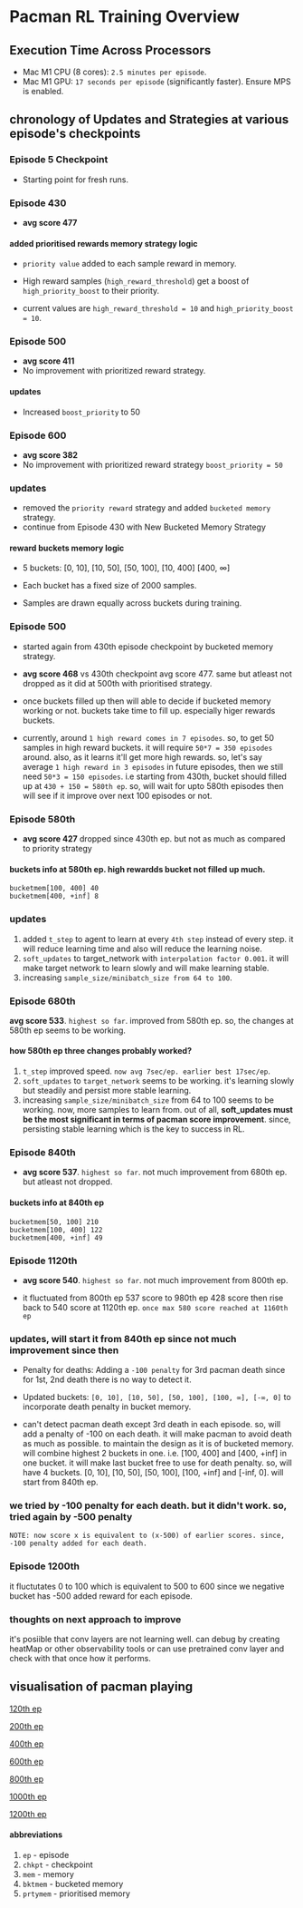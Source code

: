 # Pacman RL Training Overview

## Execution Time Across Processors
- Mac M1 CPU (8 cores): `2.5 minutes per episode`.
- Mac M1 GPU: `17 seconds per episode` (significantly faster). Ensure MPS is enabled.

## chronology of Updates and Strategies at various episode's checkpoints

### Episode 5 Checkpoint
- Starting point for fresh runs.

### Episode 430
- **avg score 477**

#### added prioritised rewards memory strategy logic
- `priority value` added to each sample reward in memory.

- High reward samples (`high_reward_threshold`) get a boost of `high_priority_boost` to their priority.

- current values are `high_reward_threshold = 10` and `high_priority_boost = 10`.

### Episode 500
- **avg score 411**
- No improvement with prioritized reward strategy.

#### updates
- Increased `boost_priority` to 50

### Episode 600
- **avg score 382**
- No improvement with prioritized reward strategy `boost_priority = 50`

### updates
- removed the `priority reward` strategy and added `bucketed memory` strategy.
- continue from Episode 430 with New Bucketed Memory Strategy

#### reward buckets memory logic
- 5 buckets: [0, 10], [10, 50], [50, 100], [10, 400] [400, ∞]

- Each bucket has a fixed size of 2000 samples.

- Samples are drawn equally across buckets during training.

### Episode 500
- started again from 430th episode checkpoint by bucketed memory strategy.

- **avg score 468** vs 430th checkpoint avg score 477. same but atleast not dropped as it did at 500th with prioritised strategy.

- once buckets filled up then will able to decide if bucketed memory working or not. buckets take time to fill up. especially higer rewards buckets.

- currently, around `1 high reward comes in 7 episodes`. so, to get 50 samples in high reward buckets. it will require `50*7 = 350 episodes` around. also, as it learns it'll get more high rewards. so, let's say average `1 high reward in 3 episodes` in future episodes, then we still need `50*3 = 150 episodes`. i.e starting from 430th, bucket should filled up at `430 + 150 = 580th ep`. so, will wait for upto 580th episodes then will see if it improve over next 100 episodes or not.

### Episode 580th
- **avg score 427** dropped since 430th ep. but not as much as compared to priority strategy
#### buckets info at 580th ep. high rewardds bucket not filled up much.
```bucketmem[50, 100] 60
bucketmem[100, 400] 40
bucketmem[400, +inf] 8
```

### updates
1. added `t_step` to agent to learn at every `4th step` instead of every step. it will reduce learning time and also will reduce the learning noise.
2. `soft_updates` to target_network with `interpolation factor 0.001`. it will make target network to learn slowly and will make learning stable.
3. increasing `sample_size/minibatch_size from 64 to 100`.

### Episode 680th
**avg score 533**. `highest so far`. improved from 580th ep. so, the changes at 580th ep seems to be working.

#### how 580th ep three changes probably worked?
1. `t_step` improved speed. `now avg 7sec/ep. earlier best 17sec/ep`.
2. `soft_updates` to `target_network` seems to be working. it's learning slowly but steadily and persist more stable learning.
3. increasing `sample_size/minibatch_size` from 64 to 100 seems to be working. now, more samples to learn from.
out of all, **soft_updates must be the most significant in terms of pacman score improvement**. since, persisting stable learning which is the key to success in RL.

### Episode 840th
- **avg score 537**. `highest so far`. not much improvement from 680th ep. but atleast not dropped.

#### buckets info at 840th ep
```
bucketmem[50, 100] 210
bucketmem[100, 400] 122
bucketmem[400, +inf] 49
```
### Episode 1120th
- **avg score 540**. `highest so far`. not much improvement from 800th ep.

- it fluctuated from 800th ep 537 score to 980th ep 428 score then rise back to 540 score at 1120th ep. `once max 580 score reached at 1160th ep`

### updates, will start it from 840th ep since not much improvement since then
- Penalty for deaths: Adding a `-100 penalty` for 3rd pacman death since for 1st, 2nd death there is no way to detect it.
- Updated buckets: `[0, 10], [10, 50], [50, 100], [100, ∞], [-∞, 0]` to incorporate death penalty in bucket memory.

- can't detect pacman death except 3rd death in each episode. so, will add a penalty of -100 on each death. it will make pacman to avoid death as much as possible. to maintain the design as it is of bucketed memory. will combine highest 2 buckets in one. i.e. [100, 400] and [400, +inf] in one bucket. it will make last bucket free to use for death penalty. so, will have 4 buckets. [0, 10], [10, 50], [50, 100], [100, +inf] and [-inf, 0]. will start from 840th ep.

### we tried by -100 penalty for each death. but it didn't work. so, tried again by -500 penalty

```NOTE: now score x is equivalent to (x-500) of earlier scores. since, -100 penalty added for each death.```

### Episode 1200th
it fluctutates 0 to 100 which is equivalent to 500 to 600 since we negative bucket has -500 added reward for each episode.

### thoughts on next approach to improve
it's posiible that conv layers are not learning well. can debug by creating heatMap or other observability tools or can use pretrained conv layer and check with that once how it performs.


## visualisation of pacman playing
[120th ep](./src/ep%20120.mp4)

[200th ep](./src/ep%20200.mp4)

[400th ep](./src/ep%20400.mp4)

[600th ep](./src/ep%20600.mp4)

[800th ep](./src/ep%20800.mp4)

[1000th ep](./src/ep%201000%20bktmem%20pos%20reward%20only.mp4)

[1200th ep](./src/ep%201200%20nbktmem.mp4)


#### abbreviations
1. `ep` - episode
2. `chkpt` - checkpoint
3. `mem` - memory
4. `bktmem` - bucketed memory
5. `prtymem` - prioritised memory